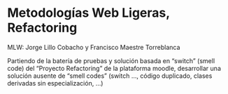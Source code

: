 # Metodologías Web Ligeras, Refactoring
MLW: Jorge Lillo Cobacho y Francisco Maestre Torreblanca

Partiendo de la batería de pruebas y solución basada en “switch” (smell code) del “Proyecto Refactoring” de la
plataforma moodle, desarrollar una solución ausente de “smell codes” (switch …, código duplicado, clases
derivadas sin especialización, …)

